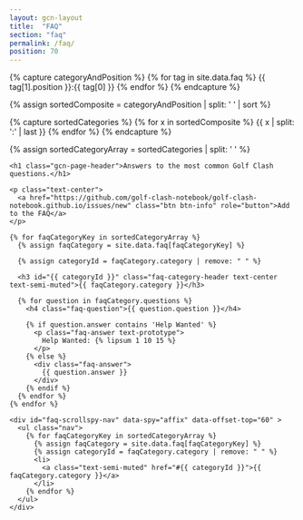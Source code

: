 ```yaml
---
layout: gcn-layout
title:  "FAQ"
section: "faq"
permalink: /faq/
position: 70
---
```


{% capture categoryAndPosition %}
  {% for tag in site.data.faq %}
    {{ tag[1].position }}:{{ tag[0] }}
  {% endfor %}
{% endcapture %}

{% assign sortedComposite = categoryAndPosition | split: ' ' | sort %}

{% capture sortedCategories %}
  {% for x in sortedComposite %}
    {{ x | split: ':' | last }}
  {% endfor %}
{% endcapture %}

{% assign sortedCategoryArray = sortedCategories | split: ' ' %}

<div class="row">

  <div id="faq-container" class="col-lg-10 col-sm-9 col-xs-12">

    <h1 class="gcn-page-header">Answers to the most common Golf Clash questions.</h1>

    <p class="text-center">
      <a href="https://github.com/golf-clash-notebook/golf-clash-notebook.github.io/issues/new" class="btn btn-info" role="button">Add to the FAQ</a>
    </p>

    {% for faqCategoryKey in sortedCategoryArray %}
      {% assign faqCategory = site.data.faq[faqCategoryKey] %}

      {% assign categoryId = faqCategory.category | remove: " " %}

      <h3 id="{{ categoryId }}" class="faq-category-header text-center text-semi-muted">{{ faqCategory.category }}</h3>

      {% for question in faqCategory.questions %}
        <h4 class="faq-question">{{ question.question }}</h4>

        {% if question.answer contains 'Help Wanted' %}
          <p class="faq-answer text-prototype">
            Help Wanted: {% lipsum 1 10 15 %}
          </p>
        {% else %}
          <div class="faq-answer">
            {{ question.answer }}
          </div>
        {% endif %}
      {% endfor %}
    {% endfor %}

  </div>

  <div class="col-lg-2 col-sm-3 hidden-xs">

    <div id="faq-scrollspy-nav" data-spy="affix" data-offset-top="60" >
      <ul class="nav">
        {% for faqCategoryKey in sortedCategoryArray %}
          {% assign faqCategory = site.data.faq[faqCategoryKey] %}
          {% assign categoryId = faqCategory.category | remove: " " %}
          <li>
            <a class="text-semi-muted" href="#{{ categoryId }}">{{ faqCategory.category }}</a>
          </li>
        {% endfor %}
      </ul>
    </div>

  </div>

</div>

